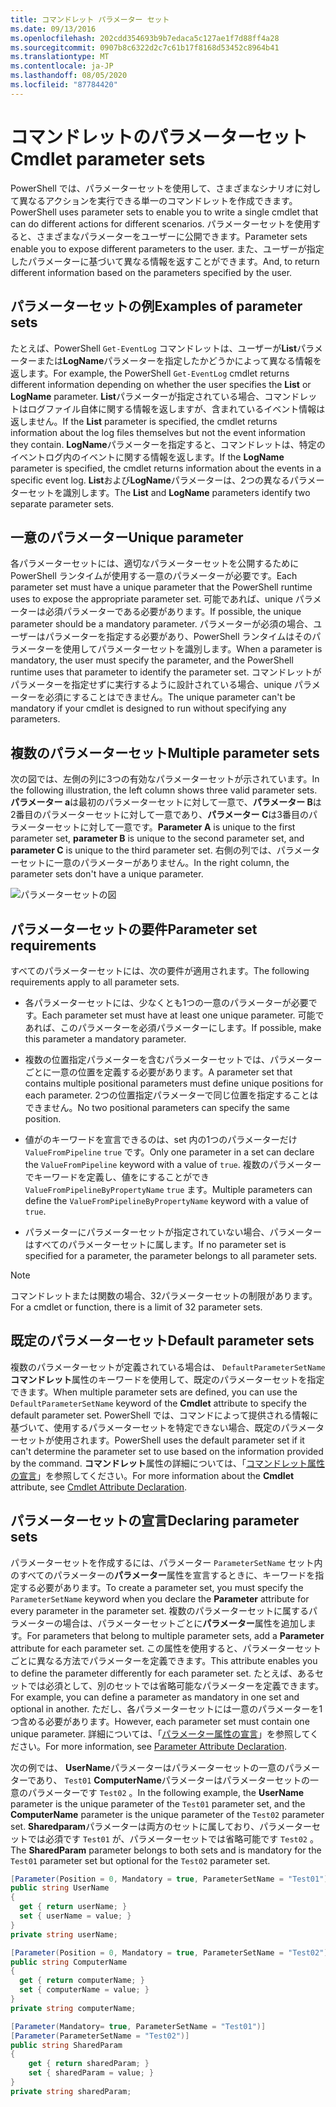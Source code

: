 ```yaml
---
title: コマンドレット パラメーター セット
ms.date: 09/13/2016
ms.openlocfilehash: 202cdd354693b9b7edaca5c127ae1f7d88ff4a28
ms.sourcegitcommit: 0907b8c6322d2c7c61b17f8168d53452c8964b41
ms.translationtype: MT
ms.contentlocale: ja-JP
ms.lasthandoff: 08/05/2020
ms.locfileid: "87784420"
---
```

# <a name="cmdlet-parameter-sets"></a><span data-ttu-id="33101-102">コマンドレットのパラメーターセット</span><span class="sxs-lookup"><span data-stu-id="33101-102">Cmdlet parameter sets</span></span>

<span data-ttu-id="33101-103">PowerShell では、パラメーターセットを使用して、さまざまなシナリオに対して異なるアクションを実行できる単一のコマンドレットを作成できます。</span><span class="sxs-lookup"><span data-stu-id="33101-103">PowerShell uses parameter sets to enable you to write a single cmdlet that can do different actions for different scenarios.</span></span> <span data-ttu-id="33101-104">パラメーターセットを使用すると、さまざまなパラメーターをユーザーに公開できます。</span><span class="sxs-lookup"><span data-stu-id="33101-104">Parameter sets enable you to expose different parameters to the user.</span></span> <span data-ttu-id="33101-105">また、ユーザーが指定したパラメーターに基づいて異なる情報を返すことができます。</span><span class="sxs-lookup"><span data-stu-id="33101-105">And, to return different information based on the parameters specified by the user.</span></span>

## <a name="examples-of-parameter-sets"></a><span data-ttu-id="33101-106">パラメーターセットの例</span><span class="sxs-lookup"><span data-stu-id="33101-106">Examples of parameter sets</span></span>

<span data-ttu-id="33101-107">たとえば、PowerShell `Get-EventLog` コマンドレットは、ユーザーが**List**パラメーターまたは**LogName**パラメーターを指定したかどうかによって異なる情報を返します。</span><span class="sxs-lookup"><span data-stu-id="33101-107">For example, the PowerShell `Get-EventLog` cmdlet returns different information depending on whether the user specifies the **List** or **LogName** parameter.</span></span> <span data-ttu-id="33101-108">**List**パラメーターが指定されている場合、コマンドレットはログファイル自体に関する情報を返しますが、含まれているイベント情報は返しません。</span><span class="sxs-lookup"><span data-stu-id="33101-108">If the **List** parameter is specified, the cmdlet returns information about the log files themselves but not the event information they contain.</span></span> <span data-ttu-id="33101-109">**LogName**パラメーターを指定すると、コマンドレットは、特定のイベントログ内のイベントに関する情報を返します。</span><span class="sxs-lookup"><span data-stu-id="33101-109">If the **LogName** parameter is specified, the cmdlet returns information about the events in a specific event log.</span></span> <span data-ttu-id="33101-110">**List**および**LogName**パラメーターは、2つの異なるパラメーターセットを識別します。</span><span class="sxs-lookup"><span data-stu-id="33101-110">The **List** and **LogName** parameters identify two separate parameter sets.</span></span>

## <a name="unique-parameter"></a><span data-ttu-id="33101-111">一意のパラメーター</span><span class="sxs-lookup"><span data-stu-id="33101-111">Unique parameter</span></span>

<span data-ttu-id="33101-112">各パラメーターセットには、適切なパラメーターセットを公開するために PowerShell ランタイムが使用する一意のパラメーターが必要です。</span><span class="sxs-lookup"><span data-stu-id="33101-112">Each parameter set must have a unique parameter that the PowerShell runtime uses to expose the appropriate parameter set.</span></span> <span data-ttu-id="33101-113">可能であれば、unique パラメーターは必須パラメーターである必要があります。</span><span class="sxs-lookup"><span data-stu-id="33101-113">If possible, the unique parameter should be a mandatory parameter.</span></span> <span data-ttu-id="33101-114">パラメーターが必須の場合、ユーザーはパラメーターを指定する必要があり、PowerShell ランタイムはそのパラメーターを使用してパラメーターセットを識別します。</span><span class="sxs-lookup"><span data-stu-id="33101-114">When a parameter is mandatory, the user must specify the parameter, and the PowerShell runtime uses that parameter to identify the parameter set.</span></span> <span data-ttu-id="33101-115">コマンドレットがパラメーターを指定せずに実行するように設計されている場合、unique パラメーターを必須にすることはできません。</span><span class="sxs-lookup"><span data-stu-id="33101-115">The unique parameter can't be mandatory if your cmdlet is designed to run without specifying any parameters.</span></span>

## <a name="multiple-parameter-sets"></a><span data-ttu-id="33101-116">複数のパラメーターセット</span><span class="sxs-lookup"><span data-stu-id="33101-116">Multiple parameter sets</span></span>

<span data-ttu-id="33101-117">次の図では、左側の列に3つの有効なパラメーターセットが示されています。</span><span class="sxs-lookup"><span data-stu-id="33101-117">In the following illustration, the left column shows three valid parameter sets.</span></span> <span data-ttu-id="33101-118">**パラメーター a**は最初のパラメーターセットに対して一意で、**パラメーター B**は2番目のパラメーターセットに対して一意であり、**パラメーター C**は3番目のパラメーターセットに対して一意です。</span><span class="sxs-lookup"><span data-stu-id="33101-118">**Parameter A** is unique to the first parameter set, **parameter B** is unique to the second parameter set, and **parameter C** is unique to the third parameter set.</span></span> <span data-ttu-id="33101-119">右側の列では、パラメーターセットに一意のパラメーターがありません。</span><span class="sxs-lookup"><span data-stu-id="33101-119">In the right column, the parameter sets don't have a unique parameter.</span></span>

![パラメーターセットの図](media/cmdlet-parameter-sets/ps-parametersets.gif)

## <a name="parameter-set-requirements"></a><span data-ttu-id="33101-121">パラメーターセットの要件</span><span class="sxs-lookup"><span data-stu-id="33101-121">Parameter set requirements</span></span>

<span data-ttu-id="33101-122">すべてのパラメーターセットには、次の要件が適用されます。</span><span class="sxs-lookup"><span data-stu-id="33101-122">The following requirements apply to all parameter sets.</span></span>

- <span data-ttu-id="33101-123">各パラメーターセットには、少なくとも1つの一意のパラメーターが必要です。</span><span class="sxs-lookup"><span data-stu-id="33101-123">Each parameter set must have at least one unique parameter.</span></span> <span data-ttu-id="33101-124">可能であれば、このパラメーターを必須パラメーターにします。</span><span class="sxs-lookup"><span data-stu-id="33101-124">If possible, make this parameter a mandatory parameter.</span></span>

- <span data-ttu-id="33101-125">複数の位置指定パラメーターを含むパラメーターセットでは、パラメーターごとに一意の位置を定義する必要があります。</span><span class="sxs-lookup"><span data-stu-id="33101-125">A parameter set that contains multiple positional parameters must define unique positions for each parameter.</span></span> <span data-ttu-id="33101-126">2つの位置指定パラメーターで同じ位置を指定することはできません。</span><span class="sxs-lookup"><span data-stu-id="33101-126">No two positional parameters can specify the same position.</span></span>

- <span data-ttu-id="33101-127">値がのキーワードを宣言できるのは、set 内の1つのパラメーターだけ `ValueFromPipeline` `true` です。</span><span class="sxs-lookup"><span data-stu-id="33101-127">Only one parameter in a set can declare the `ValueFromPipeline` keyword with a value of `true`.</span></span>
  <span data-ttu-id="33101-128">複数のパラメーターでキーワードを定義し、値をにすることができ `ValueFromPipelineByPropertyName` `true` ます。</span><span class="sxs-lookup"><span data-stu-id="33101-128">Multiple parameters can define the `ValueFromPipelineByPropertyName` keyword with a value of `true`.</span></span>

- <span data-ttu-id="33101-129">パラメーターにパラメーターセットが指定されていない場合、パラメーターはすべてのパラメーターセットに属します。</span><span class="sxs-lookup"><span data-stu-id="33101-129">If no parameter set is specified for a parameter, the parameter belongs to all parameter sets.</span></span>

> [!NOTE]
> <span data-ttu-id="33101-130">コマンドレットまたは関数の場合、32パラメーターセットの制限があります。</span><span class="sxs-lookup"><span data-stu-id="33101-130">For a cmdlet or function, there is a limit of 32 parameter sets.</span></span>

## <a name="default-parameter-sets"></a><span data-ttu-id="33101-131">既定のパラメーターセット</span><span class="sxs-lookup"><span data-stu-id="33101-131">Default parameter sets</span></span>

<span data-ttu-id="33101-132">複数のパラメーターセットが定義されている場合は、 `DefaultParameterSetName` **コマンドレット**属性のキーワードを使用して、既定のパラメーターセットを指定できます。</span><span class="sxs-lookup"><span data-stu-id="33101-132">When multiple parameter sets are defined, you can use the `DefaultParameterSetName` keyword of the **Cmdlet** attribute to specify the default parameter set.</span></span> <span data-ttu-id="33101-133">PowerShell では、コマンドによって提供される情報に基づいて、使用するパラメーターセットを特定できない場合、既定のパラメーターセットが使用されます。</span><span class="sxs-lookup"><span data-stu-id="33101-133">PowerShell uses the default parameter set if it can't determine the parameter set to use based on the information provided by the command.</span></span> <span data-ttu-id="33101-134">**コマンドレット**属性の詳細については、「[コマンドレット属性の宣言](./cmdlet-attribute-declaration.md)」を参照してください。</span><span class="sxs-lookup"><span data-stu-id="33101-134">For more information about the **Cmdlet** attribute, see [Cmdlet Attribute Declaration](./cmdlet-attribute-declaration.md).</span></span>

## <a name="declaring-parameter-sets"></a><span data-ttu-id="33101-135">パラメーターセットの宣言</span><span class="sxs-lookup"><span data-stu-id="33101-135">Declaring parameter sets</span></span>

<span data-ttu-id="33101-136">パラメーターセットを作成するには、パラメーター `ParameterSetName` セット内のすべてのパラメーターの**パラメーター**属性を宣言するときに、キーワードを指定する必要があります。</span><span class="sxs-lookup"><span data-stu-id="33101-136">To create a parameter set, you must specify the `ParameterSetName` keyword when you declare the **Parameter** attribute for every parameter in the parameter set.</span></span> <span data-ttu-id="33101-137">複数のパラメーターセットに属するパラメーターの場合は、パラメーターセットごとに**パラメーター**属性を追加します。</span><span class="sxs-lookup"><span data-stu-id="33101-137">For parameters that belong to multiple parameter sets, add a **Parameter** attribute for each parameter set.</span></span> <span data-ttu-id="33101-138">この属性を使用すると、パラメーターセットごとに異なる方法でパラメーターを定義できます。</span><span class="sxs-lookup"><span data-stu-id="33101-138">This attribute enables you to define the parameter differently for each parameter set.</span></span> <span data-ttu-id="33101-139">たとえば、あるセットでは必須として、別のセットでは省略可能なパラメーターを定義できます。</span><span class="sxs-lookup"><span data-stu-id="33101-139">For example, you can define a parameter as mandatory in one set and optional in another.</span></span> <span data-ttu-id="33101-140">ただし、各パラメーターセットには一意のパラメーターを1つ含める必要があります。</span><span class="sxs-lookup"><span data-stu-id="33101-140">However, each parameter set must contain one unique parameter.</span></span> <span data-ttu-id="33101-141">詳細については、「[パラメーター属性の宣言](parameter-attribute-declaration.md)」を参照してください。</span><span class="sxs-lookup"><span data-stu-id="33101-141">For more information, see [Parameter Attribute Declaration](parameter-attribute-declaration.md).</span></span>

<span data-ttu-id="33101-142">次の例では、 **UserName**パラメーターはパラメーターセットの一意のパラメーターであり、 `Test01` **ComputerName**パラメーターはパラメーターセットの一意のパラメーターです `Test02` 。</span><span class="sxs-lookup"><span data-stu-id="33101-142">In the following example, the **UserName** parameter is the unique parameter of the `Test01` parameter set, and the **ComputerName** parameter is the unique parameter of the `Test02` parameter set.</span></span> <span data-ttu-id="33101-143">**Sharedparam**パラメーターは両方のセットに属しており、パラメーターセットでは必須です `Test01` が、パラメーターセットでは省略可能です `Test02` 。</span><span class="sxs-lookup"><span data-stu-id="33101-143">The **SharedParam** parameter belongs to both sets and is mandatory for the `Test01` parameter set but optional for the `Test02` parameter set.</span></span>

```csharp
[Parameter(Position = 0, Mandatory = true, ParameterSetName = "Test01")]
public string UserName
{
  get { return userName; }
  set { userName = value; }
}
private string userName;

[Parameter(Position = 0, Mandatory = true, ParameterSetName = "Test02")]
public string ComputerName
{
  get { return computerName; }
  set { computerName = value; }
}
private string computerName;

[Parameter(Mandatory= true, ParameterSetName = "Test01")]
[Parameter(ParameterSetName = "Test02")]
public string SharedParam
{
    get { return sharedParam; }
    set { sharedParam = value; }
}
private string sharedParam;
```
